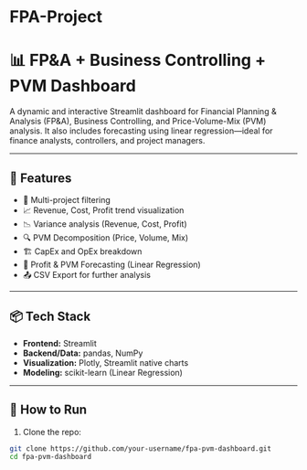 # FPA-Project

# 📊 FP&A + Business Controlling + PVM Dashboard

A dynamic and interactive Streamlit dashboard for Financial Planning & Analysis (FP&A), Business Controlling, and Price-Volume-Mix (PVM) analysis. It also includes forecasting using linear regression—ideal for finance analysts, controllers, and project managers.

---

## 🔧 Features

- 📁 Multi-project filtering
- 📈 Revenue, Cost, Profit trend visualization
- 📉 Variance analysis (Revenue, Cost, Profit)
- 🔍 PVM Decomposition (Price, Volume, Mix)
- 🏗️ CapEx and OpEx breakdown
- 🔮 Profit & PVM Forecasting (Linear Regression)
- 📤 CSV Export for further analysis

---

## 📦 Tech Stack

- **Frontend:** Streamlit
- **Backend/Data:** pandas, NumPy
- **Visualization:** Plotly, Streamlit native charts
- **Modeling:** scikit-learn (Linear Regression)

---

## 🚀 How to Run

1. Clone the repo:

```bash
git clone https://github.com/your-username/fpa-pvm-dashboard.git
cd fpa-pvm-dashboard
